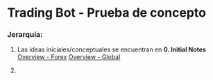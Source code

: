 # Trading Bot - Prueba de concepto

### Jerarquía:

1. Las ideas iniciales/conceptuales se encuentran en **0. Initial Notes**
	[Overview - Forex](obsidian://open?vault=trading-bot-conceptual&file=0.%20Initial%20Notes%2FOverview%20-%20Global)
	[Overview - Global](obsidian://open?vault=trading-bot-conceptual&file=0.%20Initial%20Notes%2FOverview%20-%20Global)

2. 
